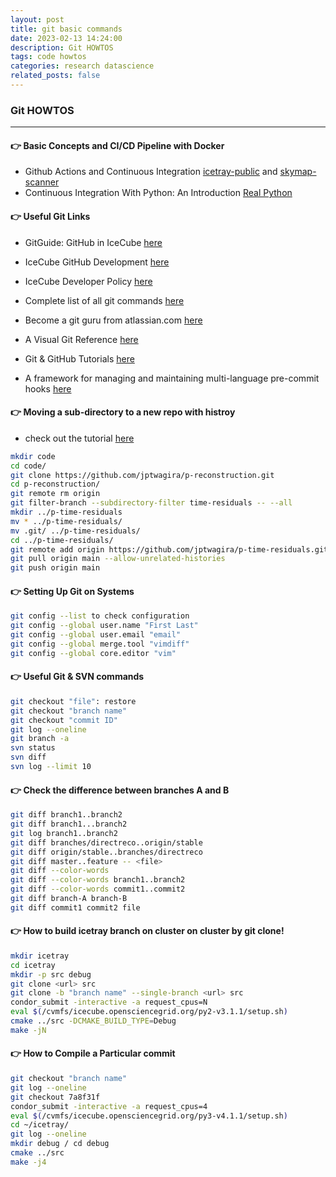 ```yaml
---
layout: post
title: git basic commands
date: 2023-02-13 14:24:00
description: Git HOWTOS
tags: code howtos
categories: research datascience
related_posts: false
---
```


### Git HOWTOS
---

#### 👉 Basic Concepts and CI/CD Pipeline with Docker

* Github Actions and Continuous Integration [icetray-public](https://github.com/icecube/icetray-public/tree/main) and [skymap-scanner](https://github.com/icecube/skymap_scanner)
* Continuous Integration With Python: An Introduction [Real Python](https://realpython.com/python-continuous-integration/)


#### 👉 Useful Git Links

* GitGuide: GitHub in IceCube [here](https://github.com/icecube/icecube.github.io/wiki/GitGuide%3AGitHub-in-IceCube)
* IceCube GitHub Development [here](https://github.com/icecube/icecube.github.io/wiki)
* IceCube Developer Policy [here](https://github.com/icecube/icecube.github.io/wiki/DeveloperPolicy)

* Complete list of all git commands [here](https://git-scm.com/docs)
* Become a git guru from atlassian.com [here](https://www.atlassian.com/git/tutorials)
* A Visual Git Reference [here](https://marklodato.github.io/visual-git-guide/index-en.html?no-svg#:~:text=git%20checkout%20HEAD%20%2D%2D%20files,stage%20and%20the%20working%20directory.)
* Git & GitHub Tutorials [here](https://www.youtube.com/watch?v=xAAmje1H9YM&list=PLeo1K3hjS3usJuxZZUBdjAcilgfQHkRzW)
* A framework for managing and maintaining multi-language pre-commit hooks [here](https://pre-commit.com/)


#### 👉 Moving a sub-directory to a new repo with histroy
* check out the tutorial [here](https://www.youtube.com/watch?v=BSVkmpB8M-k)
```.sh
mkdir code
cd code/
git clone https://github.com/jptwagira/p-reconstruction.git
cd p-reconstruction/
git remote rm origin
git filter-branch --subdirectory-filter time-residuals -- --all
mkdir ../p-time-residuals
mv * ../p-time-residuals/
mv .git/ ../p-time-residuals/
cd ../p-time-residuals/
git remote add origin https://github.com/jptwagira/p-time-residuals.git
git pull origin main --allow-unrelated-histories
git push origin main
```


#### 👉 Setting Up Git on Systems
```.sh
git config --list to check configuration
git config --global user.name "First Last"
git config --global user.email "email"
git config --global merge.tool "vimdiff"
git config --global core.editor "vim"

```

#### 👉 Useful Git & SVN commands
```.sh
git checkout "file": restore
git checkout "branch name"
git checkout "commit ID"
git log --oneline
git branch -a
svn status
svn diff
svn log --limit 10
```

#### 👉 Check the difference between branches A and B
```.sh
git diff branch1..branch2
git diff branch1...branch2
git log branch1..branch2
git diff branches/directreco..origin/stable
git diff origin/stable..branches/directreco
git diff master..feature -- <file>
git diff --color-words
git diff --color-words branch1..branch2
git diff --color-words commit1..commit2
git diff branch-A branch-B
git diff commit1 commit2 file
```

#### 👉 How to build icetray branch on cluster on cluster by git clone!
```.sh
mkdir icetray
cd icetray
mkdir -p src debug
git clone <url> src
git clone -b "branch name" --single-branch <url> src
condor_submit -interactive -a request_cpus=N
eval $(/cvmfs/icecube.opensciencegrid.org/py2-v3.1.1/setup.sh)
cmake ../src -DCMAKE_BUILD_TYPE=Debug
make -jN
```

#### 👉 How to Compile a Particular commit
```.sh
git checkout "branch name"
git log --oneline
git checkout 7a8f31f
condor_submit -interactive -a request_cpus=4
eval $(/cvmfs/icecube.opensciencegrid.org/py3-v4.1.1/setup.sh)
cd ~/icetray/
git log --oneline
mkdir debug / cd debug
cmake ../src
make -j4
```

